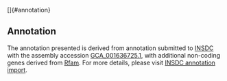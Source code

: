 []{#annotation}

Annotation
----------

The annotation presented is derived from annotation submitted to
[INSDC](http://www.insdc.org) with the assembly accession
[GCA\_001636725.1](http://www.ebi.ac.uk/ena/data/view/GCA_001636725.1),
with additional non-coding genes derived from
[Rfam](http://rfam.xfam.org/). For more details, please visit [INSDC
annotation
import](http://ensemblgenomes.org/info/data/insdc_annotation).
